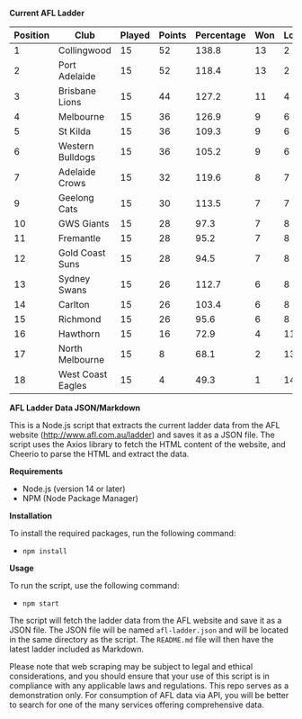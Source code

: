 **Current AFL Ladder**

| Position | Club | Played | Points | Percentage | Won | Lost | Drawn | PF | PA |
| -------- | ---- | ------ | ------ | ---------- | --- | ---- | ----- | -- | -- |
| 1 | Collingwood | 15 | 52 | 138.8 | 13 | 2 | 0 | 1396 | 1006 |
| 2 | Port Adelaide | 15 | 52 | 118.4 | 13 | 2 | 0 | 1434 | 1211 |
| 3 | Brisbane Lions | 15 | 44 | 127.2 | 11 | 4 | 0 | 1469 | 1155 |
| 4 | Melbourne | 15 | 36 | 126.9 | 9 | 6 | 0 | 1345 | 1060 |
| 5 | St Kilda | 15 | 36 | 109.3 | 9 | 6 | 0 | 1180 | 1080 |
| 6 | Western Bulldogs | 15 | 36 | 105.2 | 9 | 6 | 0 | 1224 | 1163 |
| 7 | Adelaide Crows | 15 | 32 | 119.6 | 8 | 7 | 0 | 1456 | 1217 |
| 9 | Geelong Cats | 15 | 30 | 113.5 | 7 | 7 | 1 | 1392 | 1226 |
| 10 | GWS Giants | 15 | 28 | 97.3 | 7 | 8 | 0 | 1244 | 1279 |
| 11 | Fremantle | 15 | 28 | 95.2 | 7 | 8 | 0 | 1217 | 1278 |
| 12 | Gold Coast Suns | 15 | 28 | 94.5 | 7 | 8 | 0 | 1195 | 1265 |
| 13 | Sydney Swans | 15 | 26 | 112.7 | 6 | 8 | 1 | 1351 | 1199 |
| 14 | Carlton | 15 | 26 | 103.4 | 6 | 8 | 1 | 1172 | 1133 |
| 15 | Richmond | 15 | 26 | 95.6 | 6 | 8 | 1 | 1184 | 1238 |
| 16 | Hawthorn | 15 | 16 | 72.9 | 4 | 11 | 0 | 1050 | 1441 |
| 17 | North Melbourne | 15 | 8 | 68.1 | 2 | 13 | 0 | 1074 | 1577 |
| 18 | West Coast Eagles | 15 | 4 | 49.3 | 1 | 14 | 0 | 907 | 1838 |

**AFL Ladder Data JSON/Markdown**

This is a Node.js script that extracts the current ladder data from the AFL website (http://www.afl.com.au/ladder) and saves it as a JSON file. The script uses the Axios library to fetch the HTML content of the website, and Cheerio to parse the HTML and extract the data.

**Requirements**

- Node.js (version 14 or later)
- NPM (Node Package Manager)

**Installation**

To install the required packages, run the following command:

 - `npm install`

**Usage**

To run the script, use the following command:

 - `npm start`

The script will fetch the ladder data from the AFL website and save it as a JSON file. The JSON file will be named `afl-ladder.json` and will be located in the same directory as the script. The `README.md` file will then have the latest ladder included as Markdown.

Please note that web scraping may be subject to legal and ethical considerations, and you should ensure that your use of this script is in compliance with any applicable laws and regulations. This repo serves as a demonstration only. For consumption of AFL data via API, you will be better to search for one of the many services offering comprehensive data.

